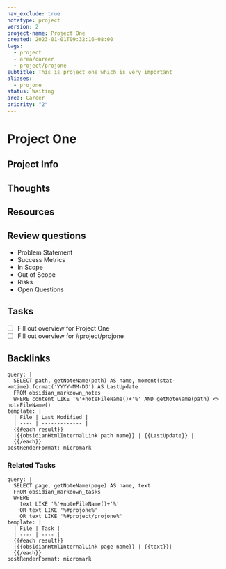 ```yaml
---
nav_exclude: true
notetype: project
version: 2
project-name: Project One
created: 2023-01-01T09:32:16-08:00
tags:
  - project
  - area/career
  - project/projone
subtitle: This is project one which is very important
aliases:
  - projone
status: Waiting
area: Career
priority: "2"
---
```


# Project One

## Project Info

## Thoughts

## Resources

## Review questions

- Problem Statement
- Success Metrics
- In Scope
- Out of Scope
- Risks
- Open Questions

## Tasks

- [ ] Fill out overview for Project One
- [ ] Fill out overview for #project/projone

## Backlinks

```qatt
query: |
  SELECT path, getNoteName(path) AS name, moment(stat->mtime).format('YYYY-MM-DD') AS LastUpdate
  FROM obsidian_markdown_notes
  WHERE content LIKE '%'+noteFileName()+'%' AND getNoteName(path) <> noteFileName()
template: |
  | File | Last Modified |
  | ---- | ------------- |
  {{#each result}}
  |{{obsidianHtmlInternalLink path name}} | {{LastUpdate}} |
  {{/each}}
postRenderFormat: micromark
```

### Related Tasks

```qatt
query: |
  SELECT page, getNoteName(page) AS name, text
  FROM obsidian_markdown_tasks
  WHERE
    text LIKE '%'+noteFileName()+'%'
    OR text LIKE '%#projone%'
    OR text LIKE '%#project/projone%'
template: |
  | File | Task |
  | ---- | ---- |
  {{#each result}}
  |{{obsidianHtmlInternalLink page name}} | {{text}}|
  {{/each}}
postRenderFormat: micromark
```

